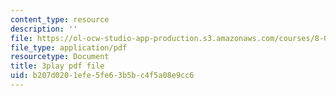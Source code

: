 ```yaml
---
content_type: resource
description: ''
file: https://ol-ocw-studio-app-production.s3.amazonaws.com/courses/8-01sc-classical-mechanics-fall-2016/b207d0201efe5fe63b5bc4f5a08e9cc6_fLuyZ7ayDog.pdf
file_type: application/pdf
resourcetype: Document
title: 3play pdf file
uid: b207d020-1efe-5fe6-3b5b-c4f5a08e9cc6
---
```


